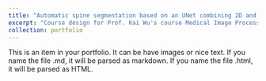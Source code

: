 ```yaml
---
title: "Automatic spine segmentation based on an UNet combining 2D and 3D modules"
excerpt: "Course design for Prof. Kai Wu's course Medical Image Processing. Using an UNet combining 2D and 3D modules to segment 3D MRI spine images. This design received a score of 98/100.<br>[PDF](../files/MIPCourseDesign.pdf)/[GitHub](https://github.com/troychowzyb/mip_scut_course_design)<br>[<img src='/images/spinesegment_small.png'>](../images/spinesegment.png)"
collection: portfolio
---
```


This is an item in your portfolio. It can be have images or nice text. If you name the file .md, it will be parsed as markdown. If you name the file .html, it will be parsed as HTML. 
